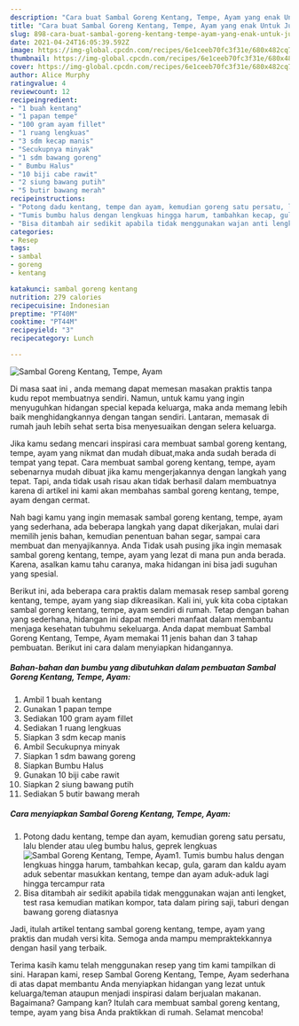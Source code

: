 ```yaml
---
description: "Cara buat Sambal Goreng Kentang, Tempe, Ayam yang enak Untuk Jualan"
title: "Cara buat Sambal Goreng Kentang, Tempe, Ayam yang enak Untuk Jualan"
slug: 898-cara-buat-sambal-goreng-kentang-tempe-ayam-yang-enak-untuk-jualan
date: 2021-04-24T16:05:39.592Z
image: https://img-global.cpcdn.com/recipes/6e1ceeb70fc3f31e/680x482cq70/sambal-goreng-kentang-tempe-ayam-foto-resep-utama.jpg
thumbnail: https://img-global.cpcdn.com/recipes/6e1ceeb70fc3f31e/680x482cq70/sambal-goreng-kentang-tempe-ayam-foto-resep-utama.jpg
cover: https://img-global.cpcdn.com/recipes/6e1ceeb70fc3f31e/680x482cq70/sambal-goreng-kentang-tempe-ayam-foto-resep-utama.jpg
author: Alice Murphy
ratingvalue: 4
reviewcount: 12
recipeingredient:
- "1 buah kentang"
- "1 papan tempe"
- "100 gram ayam fillet"
- "1 ruang lengkuas"
- "3 sdm kecap manis"
- "Secukupnya minyak"
- "1 sdm bawang goreng"
- " Bumbu Halus"
- "10 biji cabe rawit"
- "2 siung bawang putih"
- "5 butir bawang merah"
recipeinstructions:
- "Potong dadu kentang, tempe dan ayam, kemudian goreng satu persatu, lalu blender atau uleg bumbu halus, geprek lengkuas"
- "Tumis bumbu halus dengan lengkuas hingga harum, tambahkan kecap, gula, garam dan kaldu ayam aduk sebentar masukkan kentang, tempe dan ayam aduk-aduk lagi hingga tercampur rata"
- "Bisa ditambah air sedikit apabila tidak menggunakan wajan anti lengket, test rasa kemudian matikan kompor, tata dalam piring saji, taburi dengan bawang goreng diatasnya"
categories:
- Resep
tags:
- sambal
- goreng
- kentang

katakunci: sambal goreng kentang 
nutrition: 279 calories
recipecuisine: Indonesian
preptime: "PT40M"
cooktime: "PT44M"
recipeyield: "3"
recipecategory: Lunch

---
```



![Sambal Goreng Kentang, Tempe, Ayam](https://img-global.cpcdn.com/recipes/6e1ceeb70fc3f31e/680x482cq70/sambal-goreng-kentang-tempe-ayam-foto-resep-utama.jpg)

Di masa  saat ini , anda memang dapat memesan masakan praktis tanpa kudu repot membuatnya sendiri. Namun, untuk kamu yang ingin menyuguhkan hidangan special kepada keluarga, maka anda memang lebih baik menghidangkannya dengan tangan sendiri. Lantaran, memasak di rumah jauh lebih sehat serta bisa menyesuaikan dengan selera keluarga.

Jika kamu sedang mencari inspirasi cara membuat sambal goreng kentang, tempe, ayam yang nikmat dan mudah dibuat,maka anda sudah berada di tempat yang tepat. Cara membuat sambal goreng kentang, tempe, ayam  sebenarnya mudah dibuat jika kamu mengerjakannya dengan langkah yang tepat. Tapi, anda tidak usah risau akan tidak berhasil dalam membuatnya 
karena di artikel ini kami akan membahas sambal goreng kentang, tempe, ayam dengan cermat.  



Nah bagi kamu yang ingin memasak sambal goreng kentang, tempe, ayam yang sederhana, ada beberapa langkah yang dapat dikerjakan, mulai dari memilih jenis bahan, kemudian penentuan bahan segar, sampai cara membuat dan menyajikannya. Anda Tidak usah pusing jika ingin memasak sambal goreng kentang, tempe, ayam yang lezat di mana pun anda berada. Karena, asalkan kamu  tahu caranya, maka hidangan ini bisa jadi suguhan yang spesial.

Berikut ini, ada beberapa cara praktis  dalam memasak resep sambal goreng kentang, tempe, ayam yang siap dikreasikan. Kali ini, yuk kita coba ciptakan sambal goreng kentang, tempe, ayam sendiri di rumah. Tetap dengan bahan yang sederhana, hidangan ini dapat memberi manfaat dalam membantu menjaga kesehatan tubuhmu sekeluarga. Anda dapat membuat Sambal Goreng Kentang, Tempe, Ayam memakai 11 jenis bahan dan 3 tahap pembuatan. Berikut ini cara dalam menyiapkan hidangannya.

<!--inarticleads1-->

##### Bahan-bahan dan bumbu yang dibutuhkan dalam pembuatan Sambal Goreng Kentang, Tempe, Ayam:

1. Ambil 1 buah kentang
1. Gunakan 1 papan tempe
1. Sediakan 100 gram ayam fillet
1. Sediakan 1 ruang lengkuas
1. Siapkan 3 sdm kecap manis
1. Ambil Secukupnya minyak
1. Siapkan 1 sdm bawang goreng
1. Siapkan  Bumbu Halus
1. Gunakan 10 biji cabe rawit
1. Siapkan 2 siung bawang putih
1. Sediakan 5 butir bawang merah




<!--inarticleads2-->

##### Cara menyiapkan Sambal Goreng Kentang, Tempe, Ayam:

1. Potong dadu kentang, tempe dan ayam, kemudian goreng satu persatu, lalu blender atau uleg bumbu halus, geprek lengkuas
<img src="https://img-global.cpcdn.com/steps/0f041ce0cb04557b/160x128cq70/sambal-goreng-kentang-tempe-ayam-langkah-memasak-1-foto.jpg" alt="Sambal Goreng Kentang, Tempe, Ayam">1. Tumis bumbu halus dengan lengkuas hingga harum, tambahkan kecap, gula, garam dan kaldu ayam aduk sebentar masukkan kentang, tempe dan ayam aduk-aduk lagi hingga tercampur rata
1. Bisa ditambah air sedikit apabila tidak menggunakan wajan anti lengket, test rasa kemudian matikan kompor, tata dalam piring saji, taburi dengan bawang goreng diatasnya




Jadi, itulah artikel tentang  sambal goreng kentang, tempe, ayam  yang praktis dan mudah versi kita. Semoga anda mampu mempraktekkannya dengan hasil yang terbaik. 

Terima kasih kamu telah menggunakan resep yang tim kami tampilkan di sini. Harapan kami, resep  Sambal Goreng Kentang, Tempe, Ayam sederhana di atas dapat membantu Anda menyiapkan hidangan yang lezat untuk keluarga/teman ataupun menjadi inspirasi dalam berjualan makanan. Bagaimana? Gampang kan? Itulah cara membuat sambal goreng kentang, tempe, ayam yang bisa Anda praktikkan di rumah. Selamat mencoba!

